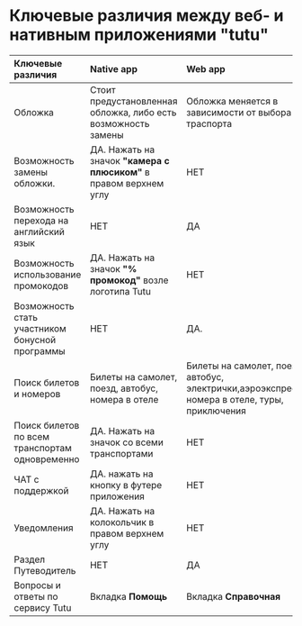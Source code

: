 # Ключевые различия между веб- и нативным приложениями "tutu"

|Ключевые различия|Native app|Web app|
|:--|:--|:--|
|Обложка|Стоит предустановленная обложка, либо есть возможность замены|Обложка меняется в зависимости от выбора траспорта|
|Возможность замены обложки.|ДА. Нажать на значок **"камера с плюсиком"** в правом верхнем углу|НЕТ|
|Возможность перехода на английский язык|НЕТ|ДА|
|Возможность использование промокодов| ДА. Нажать на значок **"% промокод"** возле логотипа Tutu|НЕТ|
|Возможность стать участником бонусной программы|НЕТ|ДА. |
|Поиск билетов и номеров|Билеты на самолет, поезд, автобус, номера в отеле|Билеты на самолет, поезд, автобус, электрички,аэроэкспрессы, номера в отеле, туры, приключения|
|Поиск билетов по всем транспортам одновременно|ДА. Нажать на значок со всеми транспортами|НЕТ|
|ЧАТ с поддержкой|ДА. нажать на кнопку в футере приложения|НЕТ|
|Уведомления|ДА. Нажать на колокольчик в правом верхнем углу|НЕТ|
|Раздел Путеводитель|НЕТ|ДА|
|Вопросы и ответы по сервису Tutu|Вкладка **Помощь**|Вкладка **Справочная**|